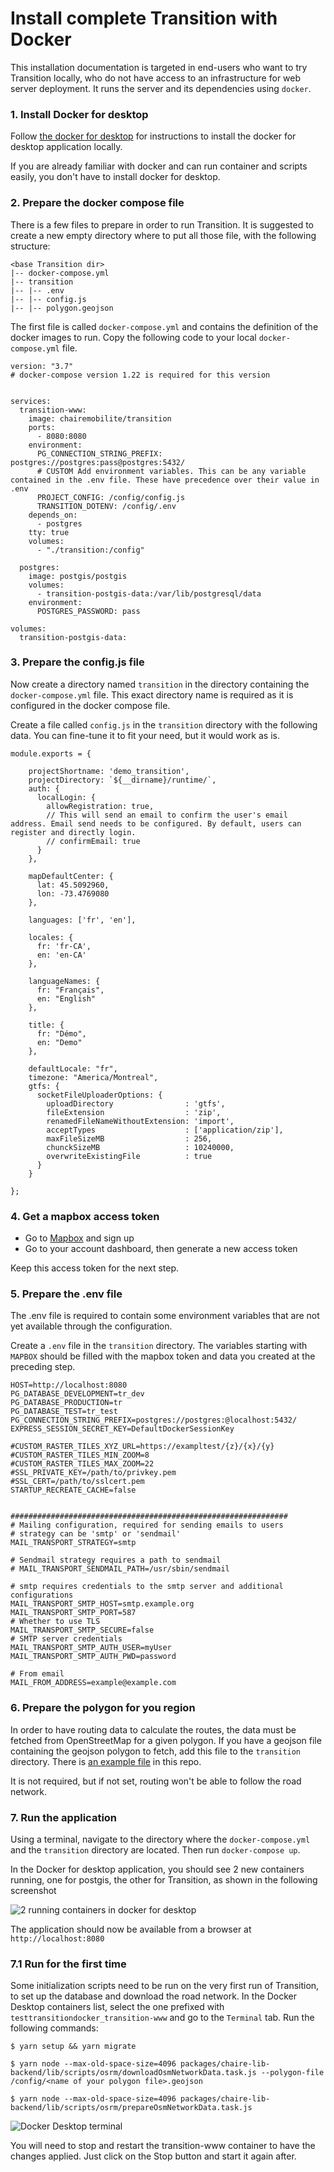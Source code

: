 # Install complete Transition with Docker

This installation documentation is targeted in end-users who want to try Transition locally, who do not have access to an infrastructure for web server deployment. It runs the server and its dependencies using `docker`.

### 1. Install Docker for desktop

Follow [the docker for desktop](https://www.docker.com/products/docker-desktop/) for instructions to install the docker for desktop application locally.

If you are already familiar with docker and can run container and scripts easily, you don't have to install docker for desktop.

### 2. Prepare the docker compose file

There is a few files to prepare in order to run Transition. It is suggested to create a new empty directory where to put all those file, with the following structure:

```
<base Transition dir>
|-- docker-compose.yml
|-- transition
|-- |-- .env
|-- |-- config.js
|-- |-- polygon.geojson
```

The first file is called `docker-compose.yml` and contains the definition of the docker images to run. Copy the following code to your local `docker-compose.yml` file.

```{yml}
version: "3.7"
# docker-compose version 1.22 is required for this version


services:
  transition-www:
    image: chairemobilite/transition
    ports:
      - 8080:8080
    environment:
      PG_CONNECTION_STRING_PREFIX: postgres://postgres:pass@postgres:5432/
      # CUSTOM Add environment variables. This can be any variable contained in the .env file. These have precedence over their value in .env
      PROJECT_CONFIG: /config/config.js
      TRANSITION_DOTENV: /config/.env
    depends_on:
      - postgres
    tty: true
    volumes:
      - "./transition:/config"

  postgres:
    image: postgis/postgis
    volumes:
      - transition-postgis-data:/var/lib/postgresql/data
    environment:
      POSTGRES_PASSWORD: pass

volumes:
  transition-postgis-data:
```

### 3. Prepare the config.js file

Now create a directory named `transition` in the directory containing the `docker-compose.yml` file. This exact directory name is required as it is configured in the docker compose file.

Create a file called `config.js` in the `transition` directory with the following data. You can fine-tune it to fit your need, but it would work as is.

```{js}
module.exports = {

    projectShortname: 'demo_transition',
    projectDirectory: `${__dirname}/runtime/`,
    auth: {
      localLogin: {
        allowRegistration: true,
        // This will send an email to confirm the user's email address. Email send needs to be configured. By default, users can register and directly login.
        // confirmEmail: true
      }
    },
  
    mapDefaultCenter: {
      lat: 45.5092960,
      lon: -73.4769080
    },
  
    languages: ['fr', 'en'],
  
    locales: {
      fr: 'fr-CA',
      en: 'en-CA'
    },
    
    languageNames: {
      fr: "Français",
      en: "English"
    },
  
    title: {
      fr: "Démo",
      en: "Demo"
    },
    
    defaultLocale: "fr",
    timezone: "America/Montreal",
    gtfs: {
      socketFileUploaderOptions: {
        uploadDirectory                : 'gtfs',
        fileExtension                  : 'zip',
        renamedFileNameWithoutExtension: 'import',
        acceptTypes                    : ['application/zip'],
        maxFileSizeMB                  : 256,
        chunckSizeMB                   : 10240000,
        overwriteExistingFile          : true
      }
    }
  
};
```

### 4. Get a mapbox access token

* Go to [Mapbox](http://mapbox.com) and sign up
* Go to your account dashboard, then generate a new access token

Keep this access token for the next step.


### 5. Prepare the .env file

The .env file is required to contain some environment variables that are not yet available through the configuration.

Create a `.env` file in the `transition` directory. The variables starting with `MAPBOX` should be filled with the mapbox token and data you created at the preceding step.


```
HOST=http://localhost:8080
PG_DATABASE_DEVELOPMENT=tr_dev
PG_DATABASE_PRODUCTION=tr
PG_DATABASE_TEST=tr_test
PG_CONNECTION_STRING_PREFIX=postgres://postgres:@localhost:5432/
EXPRESS_SESSION_SECRET_KEY=DefaultDockerSessionKey

#CUSTOM_RASTER_TILES_XYZ_URL=https://exampltest/{z}/{x}/{y}
#CUSTOM_RASTER_TILES_MIN_ZOOM=8
#CUSTOM_RASTER_TILES_MAX_ZOOM=22
#SSL_PRIVATE_KEY=/path/to/privkey.pem
#SSL_CERT=/path/to/sslcert.pem
STARTUP_RECREATE_CACHE=false


##############################################################
# Mailing configuration, required for sending emails to users
# strategy can be 'smtp' or 'sendmail'
MAIL_TRANSPORT_STRATEGY=smtp

# Sendmail strategy requires a path to sendmail
# MAIL_TRANSPORT_SENDMAIL_PATH=/usr/sbin/sendmail

# smtp requires credentials to the smtp server and additional configurations
MAIL_TRANSPORT_SMTP_HOST=smtp.example.org
MAIL_TRANSPORT_SMTP_PORT=587
# Whether to use TLS 
MAIL_TRANSPORT_SMTP_SECURE=false
# SMTP server credentials
MAIL_TRANSPORT_SMTP_AUTH_USER=myUser
MAIL_TRANSPORT_SMTP_AUTH_PWD=password

# From email
MAIL_FROM_ADDRESS=example@example.com

```

### 6. Prepare the polygon for you region

In order to have routing data to calculate the routes, the data must be fetched from OpenStreetMap for a given polygon. If you have a geojson file containing the geojson polygon to fetch, add this file to the `transition` directory. There is [an example file](../examples/polygon_rtl_area.geojson) in this repo.

It is not required, but if not set, routing won't be able to follow the road network.

### 7. Run the application

Using a terminal, navigate to the directory where the `docker-compose.yml` and the `transition` directory are located. Then run `docker-compose up`.

In the Docker for desktop application, you should see 2 new containers running, one for postgis, the other for Transition, as shown in the following screenshot

![2 running containers in docker for desktop](images/docker/dockerDesktopContainersRunning.png)

The application should now be available from a browser at `http://localhost:8080`

### 7.1 Run for the first time

Some initialization scripts need to be run on the very first run of Transition, to set up the database and download the road network. In the Docker Desktop containers list, select the one prefixed with `testtransitiondocker_transition-www` and go to the `Terminal` tab. Run the following commands:

```
$ yarn setup && yarn migrate

$ yarn node --max-old-space-size=4096 packages/chaire-lib-backend/lib/scripts/osrm/downloadOsmNetworkData.task.js --polygon-file /config/<name of your polygon file>.geojson

$ yarn node --max-old-space-size=4096 packages/chaire-lib-backend/lib/scripts/osrm/prepareOsmNetworkData.task.js
```

![Docker Desktop terminal](images/docker//dockerDesktopTerminal.png)

You will need to stop and restart the transition-www container to have the changes applied. Just click on the Stop button and start it again after.
